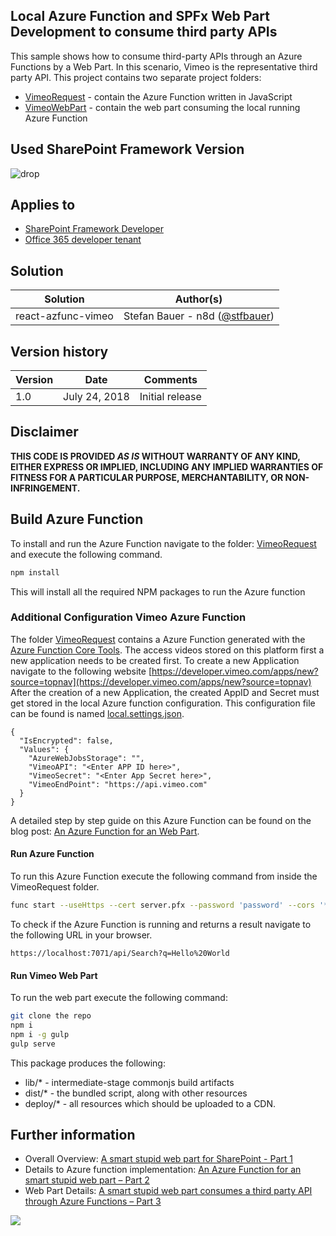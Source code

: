 ## Local Azure Function and SPFx Web Part Development to consume third party APIs

This sample shows how to consume third-party APIs through an Azure Functions by a Web Part. In this scenario, Vimeo is the representative third party API.
This project contains two separate project folders:

* [VimeoRequest](./VimeoRequest) - contain the Azure Function written in JavaScript
* [VimeoWebPart](./VimeoWebPart) - contain the web part consuming the local running Azure Function

## Used SharePoint Framework Version
![drop](https://img.shields.io/badge/drop-1.4.1-green.svg)

## Applies to

* [SharePoint Framework Developer](http://dev.office.com/sharepoint/docs/spfx/sharepoint-framework-overview)
* [Office 365 developer tenant](http://dev.office.com/sharepoint/docs/spfx/set-up-your-developer-tenant)

## Solution

Solution|Author(s)
--------|---------
react-azfunc-vimeo | Stefan Bauer - n8d ([@stfbauer](https://twitter.com/stfbauer))

## Version history

Version|Date|Comments
-------|----|--------
1.0|July 24, 2018|Initial release

## Disclaimer
**THIS CODE IS PROVIDED *AS IS* WITHOUT WARRANTY OF ANY KIND, EITHER EXPRESS OR IMPLIED, INCLUDING ANY IMPLIED WARRANTIES OF FITNESS FOR A PARTICULAR PURPOSE, MERCHANTABILITY, OR NON-INFRINGEMENT.**

## Build Azure Function

To install and run the Azure Function navigate to the folder: [VimeoRequest](./VimeoRequest) and execute the following command.

```sh
npm install
```

This will install all the required NPM packages to run the Azure function

### Additional Configuration Vimeo Azure Function

The folder [VimeoRequest](./VimeoRequest) contains a Azure Function generated with the [Azure Function Core Tools](https://docs.microsoft.com/en-us/azure/azure-functions/functions-run-local).
The access videos stored on this platform first a new application needs to be created first. To create a new Application navigate to the following website [https://developer.vimeo.com/apps/new?source=topnav](https://developer.vimeo.com/apps/new?source=topnav)
After the creation of a new Application, the created AppID and Secret must get stored in the local Azure function configuration. This configuration file can be found is named [local.settings.json](./ViemoRequest/local.settings.json).

```jS
{
  "IsEncrypted": false,
  "Values": {
    "AzureWebJobsStorage": "",
    "VimeoAPI": "<Enter APP ID here>",
    "VimeoSecret": "<Enter App Secret here>",
    "VimeoEndPoint": "https://api.vimeo.com"
  }
}
```

A detailed step by step guide on this Azure Function can be found on the blog post: [An Azure Function for an Web Part](https://n8d.at/blog/an-azure-function-for-an-smart-stupid-web-part-part-2/).

#### Run Azure Function

To run this Azure Function execute the following command from inside the VimeoRequest folder.

```sh
func start --useHttps --cert server.pfx --password 'password' --cors '*'
```

To check if the Azure Function is running and returns a result navigate to the following URL in your browser.

```
https://localhost:7071/api/Search?q=Hello%20World
```

#### Run Vimeo Web Part
  
To run the web part execute the following command:

```bash
git clone the repo
npm i
npm i -g gulp
gulp serve
```

This package produces the following:

* lib/* - intermediate-stage commonjs build artifacts
* dist/* - the bundled script, along with other resources
* deploy/* - all resources which should be uploaded to a CDN.

## Further information
- Overall Overview: [A smart stupid web part for SharePoint - Part 1](https://n8d.at/blog/smart-stupid-web-parts-with-sharepoint-framework-part-1/)
- Details to Azure function implementation: [An Azure Function for an smart stupid web part – Part 2](https://n8d.at/blog/an-azure-function-for-an-smart-stupid-web-part-part-2/)
- Web Part Details: [A smart stupid web part consumes a third party API through Azure Functions – Part 3](https://n8d.at/blog/a-smart-stupid-web-part-consumes-a-third-party-api-through-azure-functions-part-3/)

<img src="https://telemetry.sharepointpnp.com/sp-dev-fx-webparts/samples/react-azfunc-vimeo" />

